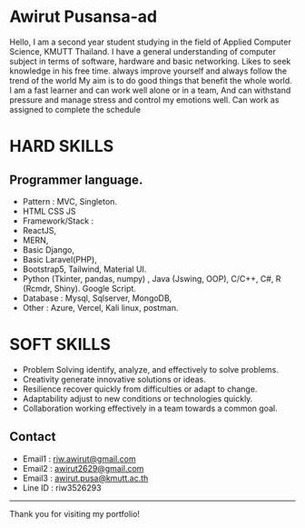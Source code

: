 # Awirut Pusansa-ad

Hello, I am a second year student studying in the field of Applied Computer Science, KMUTT Thailand. I have a general understanding of computer subject in terms of software, hardware and basic networking. Likes to seek knowledge in his free time. always improve yourself and always follow the trend of the world My aim is to do good things that benefit the whole world. I am a fast learner and can work well alone or in a team, And can withstand pressure and manage stress and control my emotions well. Can work as assigned to complete the schedule

# HARD SKILLS
## Programmer language.
- Pattern : MVC, Singleton.
- HTML CSS JS
- Framework/Stack : 
- ReactJS, 
- MERN, 
- Basic Django, 
- Basic Laravel(PHP), 
- Bootstrap5, Tailwind, Material UI.
- Python (Tkinter, pandas, numpy) , Java (Jswing, OOP), C/C++, C#, R (Rcmdr, Shiny). Google Script.
- Database : Mysql, Sqlserver, MongoDB,
- Other : Azure, Vercel, Kali linux, postman.
# SOFT SKILLS
- Problem Solving  identify, analyze, and effectively to solve problems.  
- Creativity  generate innovative solutions or ideas.
- Resilience  recover quickly from difficulties or adapt to change.
- Adaptability   adjust to new conditions or technologies quickly.
- Collaboration  working effectively in a team towards a common goal.

## Contact

- Email1 : riw.awirut@gmail.com
- Email2 : awirut2629@gmail.com
- Email3 : awirut.pusa@kmutt.ac.th
- Line ID : riw3526293

---

Thank you for visiting my portfolio!
